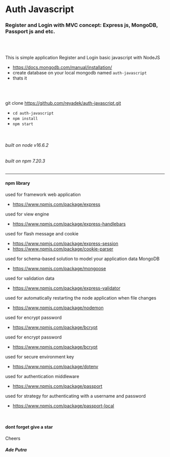 # Auth Javascript

### Register and Login with MVC concept: Express js, MongoDB, Passport js and etc.

<br />
<br />

This is simple application Register and Login basic javascript with NodeJS
- https://docs.mongodb.com/manual/installation/
- create database on your local mongodb named `auth-javascript`
- thats it


<br />
<br />

git clone https://github.com/reyadek/auth-javascript.git
- `cd auth-javascript`
- `npm install`
- `npm start`



<br />

###### built on node v16.6.2
###### built on npm 7.20.3

-----------

#### npm library
used for framework web application
- https://www.npmjs.com/package/express

used for view engine
- https://www.npmjs.com/package/express-handlebars

used for flash message and cookie
- https://www.npmjs.com/package/express-session
- https://www.npmjs.com/package/cookie-parser

used for schema-based solution to model your application data MongoDB
- https://www.npmjs.com/package/mongoose

used for validation data
- https://www.npmjs.com/package/express-validator

used for automatically restarting the node application when file changes
- https://www.npmjs.com/package/nodemon

used for encrypt password
- https://www.npmjs.com/package/bcrypt

used for encrypt password
- https://www.npmjs.com/package/bcrypt

used for secure environment key
- https://www.npmjs.com/package/dotenv

used for authentication middleware
- https://www.npmjs.com/package/passport

used for strategy for authenticating with a username and password
- https://www.npmjs.com/package/passport-local



<br/>

#### dont forget give a star

Cheers
##### Ade Putra
